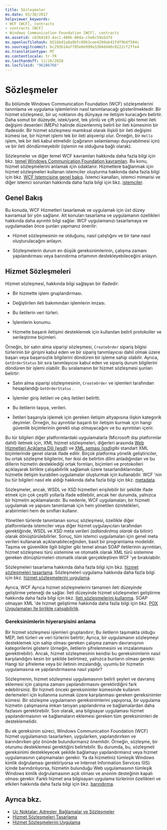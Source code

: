 ```yaml
---
title: Sözleşmeler
ms.date: 03/30/2017
helpviewer_keywords:
- WCF [WCF], contracts
- contracts [WCF]
- Windows Communication Foundation [WCF], contracts
ms.assetid: c8364183-4ac1-480b-804a-c5e6c59a5d7d
ms.openlocfilehash: b51bbd1a8a9bfc8963cee429dab41fdf9b4f594c
ms.sourcegitcommit: bc293b14af795e0e999e3304dd40c0222cf2ffe4
ms.translationtype: MT
ms.contentlocale: tr-TR
ms.lasthandoff: 11/26/2020
ms.locfileid: "96286766"
---
```

# <a name="contracts"></a>Sözleşmeler

Bu bölümde Windows Communication Foundation (WCF) sözleşmelerini tanımlama ve uygulama işlemlerinin nasıl tanımlanacağı gösterilmektedir. Bir hizmet sözleşmesi, bir uç noktanın dış dünyaya ne iletişim kuracağını belirtir. Daha somut bir düzeyde, istek/yanıt, tek yönlü ve çift yönlü gibi temel ileti değişimi desenleri (MEPs) halinde düzenlenmiş belirli bir ileti kümesinin bir ifadesidir. Bir hizmet sözleşmesi mantıksal olarak ilişkili bir ileti değişimi kümesi ise, bir hizmet işlemi tek bir ileti alışverişi olur. Örneğin, bir `Hello` işlem, tek bir ileti kabul etmelidir (çağıranın selamlamayı duyurabilmesi için) ve bir ileti döndürmeyebilir (işlemin ne olduğuna bağlı olarak).  
  
 Sözleşmeler ve diğer temel WCF kavramları hakkında daha fazla bilgi için bkz. [temel Windows Communication Foundation kavramları](../fundamental-concepts.md). Bu konu, hizmet sözleşmelerini anlamak için odaklanır. Hizmetlere bağlanmak için hizmet sözleşmeleri kullanan istemciler oluşturma hakkında daha fazla bilgi için bkz. [WCF Istemcisine genel bakış](../wcf-client-overview.md). İstemci kanalları, istemci mimarisi ve diğer istemci sorunları hakkında daha fazla bilgi için bkz. [istemciler](clients.md).  
  
## <a name="overview"></a>Genel Bakış  

 Bu konuda, WCF Hizmetleri tasarlamak ve uygulamak için üst düzey kavramsal bir yön sağlanır. Alt konuları tasarlama ve uygulamanın özellikleri hakkında daha ayrıntılı bilgi sağlar. WCF uygulamanızı tasarlamaya ve uygulamadan önce şunları yapmanız önerilir:  
  
- Hizmet sözleşmesinin ne olduğunu, nasıl çalıştığını ve bir tane nasıl oluşturulacağını anlayın.  
  
- Sözleşmelerin durum en düşük gereksinimlerinin, çalışma zamanı yapılandırması veya barındırma ortamının destekleyebileceğini anlayın.  
  
## <a name="service-contracts"></a>Hizmet Sözleşmeleri  

 Hizmet sözleşmesi, hakkında bilgi sağlayan bir ifadedir:  
  
- Bir hizmette işlem gruplandırması.  
  
- Değiştirilen ileti bakımından işlemlerin imzası.  
  
- Bu iletilerin veri türleri.  
  
- İşlemlerin konumu.  
  
- Hizmetle başarılı iletişimi desteklemek için kullanılan belirli protokoller ve serileştirme biçimleri.  
  
 Örneğin, bir satın alma siparişi sözleşmesi, `CreateOrder` sipariş bilgisi türlerinin bir girişini kabul eden ve bir sipariş tanımlayıcısı dahil olmak üzere başarı veya başarısızlık bilgilerini döndüren bir işleme sahip olabilir. Ayrıca, `GetOrderStatus` bir sıra tanımlayıcısı kabul eden ve sipariş durum bilgilerini döndüren bir işlemi olabilir. Bu sıralamanın bir hizmet sözleşmesi şunları belirtir:  
  
- Satın alma siparişi sözleşmesinin, `CreateOrder` ve işlemleri tarafından hesaplandığı `GetOrderStatus` .  
  
- İşlemler giriş iletileri ve çıkış iletileri belirtti.  
  
- Bu iletilerin taşıya, verileri.  
  
- İletileri başarıyla işlemek için gereken iletişim altyapısına ilişkin kategorik deyimler. Örneğin, bu ayrıntılar başarılı bir iletişim kurmak için hangi güvenlik biçimlerinin gerekli olup olmayacağını ve bu ayrıntıları içerir.  
  
 Bu tür bilgileri diğer platformlardaki uygulamalarla (Microsoft dışı platformlar dahil) iletmek için, XML hizmet sözleşmeleri, diğerleri arasında [Web Hizmetleri Açıklama Dili (wsdl)](https://www.w3.org/TR/2001/NOTE-wsdl-20010315) ve [XML şeması (xsd)](https://www.w3.org/XML/Schema)gibi standart XML biçimlerinde genel olarak ifade edilir. Birçok platforma yönelik geliştiriciler, bu ortak sözleşme bilgilerini, her ikisi de belirtim dilini anladığından ve bu dillerin hizmetin desteklediği ortak formları, biçimleri ve protokolleri açıklayarak birlikte çalışabilirlik sağlamak üzere tasarlandıklarından, hizmetle iletişim kurabilen uygulamalar oluşturmak için kullanabilir. WCF 'nin bu tür bilgileri nasıl ele aldığı hakkında daha fazla bilgi için bkz. [metadata](metadata.md).  
  
 Sözleşmeler, ancak, WSDL ve XSD hizmetleri erişilebilir bir şekilde ifade etmek için çok çeşitli yollarla ifade edilebilir, ancak her durumda, yalnızca bir hizmetin açıklamalarıdır. Bu nedenle, WCF uygulamaları, bir hizmeti uygulamak ve yapısını tanımlamak için hem yönetilen öznitelikleri, arabirimleri hem de sınıfları kullanır.  
  
 Yönetilen türlerde tanımlanan sonuç sözleşmesi, özellikle diğer platformlarda istemciler veya diğer hizmet uygulayıcıları tarafından gerektiğinde, WSDL ve XSD meta verileri *(adlandırılmış olarak* da bilinir) olarak dönüştürülebilirler. Sonuç, tüm istemci uygulamaları için genel meta verileri kullanarak açıklanabileceğinden, basit bir programlama modelidir. Taşıma ve güvenlikle ilgili bilgiler gibi temel alınan SOAP iletilerinin ayrıntıları, hizmet sözleşmesi türü sistemine ve otomatik olarak XML türü sistemine gereken dönüştürmeleri otomatik olarak gerçekleştiren WCF 'ye bırakılabilir.  
  
 Sözleşmeleri tasarlama hakkında daha fazla bilgi için bkz. [hizmet sözleşmeleri tasarlama](../designing-service-contracts.md). Sözleşmeleri uygulama hakkında daha fazla bilgi için bkz. [hizmet sözleşmelerini uygulama](../implementing-service-contracts.md).  
  
 Ayrıca, WCF Ayrıca hizmet sözleşmelerini tamamen ileti düzeyinde geliştirme yeteneği de sağlar. İleti düzeyinde hizmet sözleşmeleri geliştirme hakkında daha fazla bilgi için bkz. [Ileti sözleşmelerini kullanma](using-message-contracts.md). SOAP olmayan XML 'de hizmet geliştirme hakkında daha fazla bilgi için bkz. [POX Uygulamaları Ile birlikte çalışabilirlik](interoperability-with-pox-applications.md).  
  
### <a name="understanding-the-hierarchy-of-requirements"></a>Gereksinimlerin hiyerarşisini anlama  

 Bir hizmet sözleşmesi işlemleri gruplandırır; Bu iletilerin taşımakta olduğu MEP, ileti türleri ve veri türlerini belirtir; Ayrıca, bir uygulamanın sözleşmeyi desteklemek için sahip olması gereken çalışma zamanı davranışının kategorilerini gösterir (örneğin, iletilerin şifrelenmesini ve imzalanmasını gerektirebilir). Ancak, hizmet sözleşmesinin kendisi bu gereksinimlerin nasıl karşılandığını kesin bir şekilde belirtmez, yalnızca bunların olması gerekir. Hangi tür şifreleme veya bir iletinin imzalandığı, uyumlu bir hizmetin uygulamasına ve yapılandırmasına nasıl yapılır?  
  
 Sözleşmenin, hizmet sözleşmesi uygulamasının belirli şeyleri ve davranış eklemesi için çalışma zamanı yapılandırmasını gerektirdiğini fark edebilirsiniz. Bir hizmeti önceki gereksinimler kümesinde kullanım derlemeleri için kullanıma sunmak üzere karşılanması gereken gereksinimler kümesi. Bir sözleşme uygulamanın gereksinimlerini yapıyorsa, bir uygulama hizmetin çalışmasına imkan tanıyan yapılandırma ve bağlamalardan daha fazlasını gerektirebilir. Son olarak, ana bilgisayar uygulaması hizmet yapılandırmasının ve bağlamaların eklemesi gereken tüm gereksinimleri de desteklemelidir.  
  
 Bu ek gereksinim süreci, Windows Communication Foundation (WCF) hizmet uygulamanızı tasarlarken, uygularken, yapılandırırken ve barındırırken göz önünde bulundurmanız önemlidir. Örneğin, sözleşme, bir oturumu desteklemesi gerektiğini belirtebilir. Bu durumda, bu, sözleşmeli gereksinimi destekleyecek şekilde bağlamayı yapılandırmanız veya hizmet uygulamasının çalışmamaları gerekir. Ya da hizmetiniz tümleşik Windows kimlik doğrulaması gerektiriyorsa ve Internet Information Services (IIS) içinde barındırılıyorsa, hizmetin bulunduğu Web uygulamasının tümleşik Windows kimlik doğrulamasının açık olması ve anonim desteğinin kapalı olması gerekir. Farklı hizmet ana bilgisayarı uygulama türlerinin özellikleri ve etkileri hakkında daha fazla bilgi için bkz. [barındırma](hosting.md).  
  
## <a name="see-also"></a>Ayrıca bkz.

- [Uç Noktalar: Adresler, Bağlamalar ve Sözleşmeler](endpoints-addresses-bindings-and-contracts.md)
- [Hizmet Sözleşmeleri Tasarlama](../designing-service-contracts.md)
- [Hizmet Sözleşmelerini Uygulama](../implementing-service-contracts.md)
